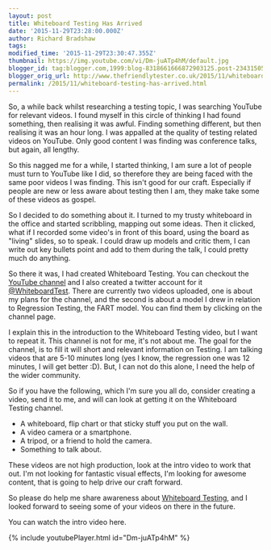```yaml
---
layout: post
title: Whiteboard Testing Has Arrived
date: '2015-11-29T23:28:00.000Z'
author: Richard Bradshaw
tags: 
modified_time: '2015-11-29T23:30:47.355Z'
thumbnail: https://img.youtube.com/vi/Dm-juATp4hM/default.jpg
blogger_id: tag:blogger.com,1999:blog-8318661666872903125.post-2343150573172697821
blogger_orig_url: http://www.thefriendlytester.co.uk/2015/11/whiteboard-testing-has-arrived.html
permalink: /2015/11/whiteboard-testing-has-arrived.html
---
```


So, a while back whilst researching a testing topic, I was searching YouTube for relevant videos. I found myself in this circle of thinking I had found something, then realising it was awful. Finding something different, but then realising it was an hour long. I was appalled at the quality of testing related videos on YouTube. Only good content I was finding was conference talks, but again, all lengthy.  

So this nagged me for a while, I started thinking, I am sure a lot of people must turn to YouTube like I did, so therefore they are being faced with the same poor videos I was finding. This isn't good for our craft. Especially if people are new or less aware about testing then I am, they make take some of these videos as gospel.  

So I decided to do something about it. I turned to my trusty whiteboard in the office and started scribbling, mapping out some ideas. Then it clicked, what if I recorded some video's in front of this board, using the board as "living" slides, so to speak. I could draw up models and critic them, I can write out key bullets point and add to them during the talk, I could pretty much do anything.  

So there it was, I had created Whiteboard Testing. You can checkout the [YouTube channel](https://www.youtube.com/channel/UC0QZWhi0ojqNte3ey7RD0qQ) and I also created a twitter account for it [@WhiteboardTest](http://twitter.com/WhiteboardTest). There are currently two videos uploaded, one is about my plans for the channel, and the second is about a model I drew in relation to Regression Testing, the FART model. You can find them by clicking on the channel page.  

I explain this in the introduction to the Whiteboard Testing video, but I want to repeat it. This channel is not for me, it's not about me. The goal for the channel, is to fill it will short and relevant information on Testing. I am talking videos that are 5-10 minutes long (yes I know, the regression one was 12 minutes, I will get better :D). But, I can not do this alone, I need the help of the wider community.  

So if you have the following, which I'm sure you all do, consider creating a video, send it to me, and will can look at getting it on the Whiteboard Testing channel.  

*   A whiteboard, flip chart or that sticky stuff you put on the wall.
*   A video camera or a smartphone.
*   A tripod, or a friend to hold the camera. 
*   Something to talk about.

These videos are not high production, look at the intro video to work that out. I'm not looking for fantastic visual effects, I'm looking for awesome content, that is going to help drive our craft forward.

So please do help me share awareness about [Whiteboard Testing](https://www.youtube.com/channel/UC0QZWhi0ojqNte3ey7RD0qQ), and I looked forward to seeing some of your videos on there in the future.  

You can watch the intro video here.

<div class="centerplugin">
{% include youtubePlayer.html id="Dm-juATp4hM" %}
</div>